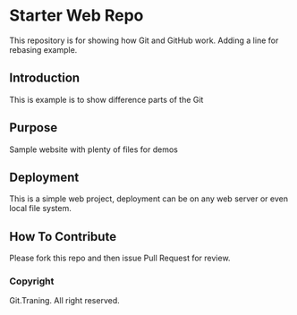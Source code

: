 # Starter Web Repo

This repository is for showing how Git and GitHub work.
Adding a line for rebasing example.

## Introduction

This is example is to show difference parts of the Git

## Purpose

Sample website with plenty of files for demos

## Deployment

This is a simple web project, deployment can be on any web server or even local file system.

## How To Contribute

Please fork this repo and then issue Pull Request for review.

### Copyright

Git.Traning. All right reserved.